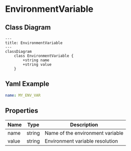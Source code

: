 # EnvironmentVariable

## Class Diagram

```mermaid
---
title: EnvironmentVariable
---
classDiagram
    class EnvironmentVariable {
        +string name
        +string value
    }
```

## Yaml Example

```yaml
name: MY_ENV_VAR

```

## Properties

| Name | Type | Description |
| ---- | ---- | ----------- |
| name | string | Name of the environment variable  |
| value | string | Environment variable resolution  |
